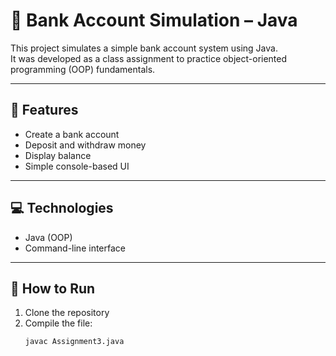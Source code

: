 # 🏦 Bank Account Simulation – Java

This project simulates a simple bank account system using Java.  
It was developed as a class assignment to practice object-oriented programming (OOP) fundamentals.

---

## 📌 Features
- Create a bank account
- Deposit and withdraw money
- Display balance
- Simple console-based UI

---

## 💻 Technologies
- Java (OOP)
- Command-line interface

---

## 🚀 How to Run
1. Clone the repository
2. Compile the file:
   ```bash
   javac Assignment3.java
